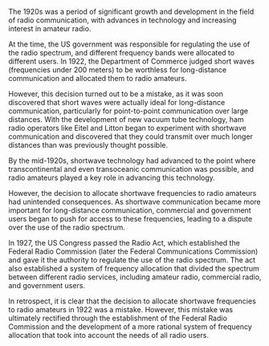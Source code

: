 The 1920s was a period of significant growth and development in the field of radio communication, with advances in technology and increasing interest in amateur radio.

At the time, the US government was responsible for regulating the use of the radio spectrum, and different frequency bands were allocated to different users. In 1922, the Department of Commerce judged short waves (frequencies under 200 meters) to be worthless for long-distance communication and allocated them to radio amateurs.

However, this decision turned out to be a mistake, as it was soon discovered that short waves were actually ideal for long-distance communication, particularly for point-to-point communication over large distances. With the development of new vacuum tube technology, ham radio operators like Eitel and Litton began to experiment with shortwave communication and discovered that they could transmit over much longer distances than was previously thought possible.

By the mid-1920s, shortwave technology had advanced to the point where transcontinental and even transoceanic communication was possible, and radio amateurs played a key role in advancing this technology.

However, the decision to allocate shortwave frequencies to radio amateurs had unintended consequences. As shortwave communication became more important for long-distance communication, commercial and government users began to push for access to these frequencies, leading to a dispute over the use of the radio spectrum.

In 1927, the US Congress passed the Radio Act, which established the Federal Radio Commission (later the Federal Communications Commission) and gave it the authority to regulate the use of the radio spectrum. The act also established a system of frequency allocation that divided the spectrum between different radio services, including amateur radio, commercial radio, and government users.

In retrospect, it is clear that the decision to allocate shortwave frequencies to radio amateurs in 1922 was a mistake. However, this mistake was ultimately rectified through the establishment of the Federal Radio Commission and the development of a more rational system of frequency allocation that took into account the needs of all radio users.
